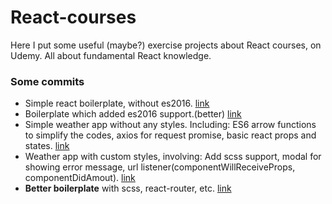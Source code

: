 # React-courses
Here I put some useful (maybe?) exercise projects about React courses, on Udemy. All about fundamental React knowledge.

### Some commits
+ Simple react boilerplate, without es2016. [link](https://github.com/markselby9/React-courses/commit/9bd8ed456cec91f96d2f677ce36c201455bda85d)
+ Boilerplate which added es2016 support.(better) [link](https://github.com/markselby9/React-courses/commit/44e9996efe0fb6708e2adeb0b8f374edfe36b60e)
+ Simple weather app without any styles. Including: ES6 arrow functions to simplify the codes, axios for request promise, basic react props and states. [link](https://github.com/markselby9/React-courses/commit/636758d141898226310771cb2e7f53894034cd9b)
+ Weather app with custom styles, involving: Add scss support, modal for showing error message, url listener(componentWillReceiveProps, componentDidAmout). [link](https://github.com/markselby9/React-courses/commit/6d90aefb859006b273da3a981f315393e206da85)
+ **Better boilerplate** with scss, react-router, etc. [link](https://github.com/markselby9/React-courses/commit/31ec66ba02a2b5f53f482731acd1654512102a20)

